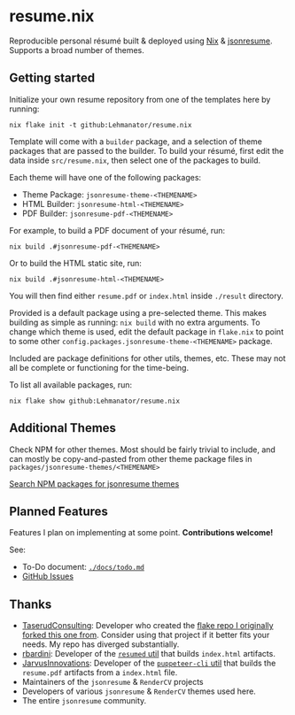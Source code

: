 # resume.nix

Reproducible personal résumé built & deployed using [Nix](https://nixos.org/) &
[jsonresume](https://jsonresume.org/).
Supports a broad number of themes.

## Getting started

Initialize your own resume repository from one of the templates here by running:

  `nix flake init -t github:Lehmanator/resume.nix`

Template will come with a `builder` package, and a selection of theme packages that are passed to the builder.
To build your résumé, first edit the data inside `src/resume.nix`, then select one of the packages to build.

Each theme will have one of the following packages:

- Theme Package: `jsonresume-theme-<THEMENAME>`
- HTML Builder: `jsonresume-html-<THEMENAME>`
- PDF Builder: `jsonresume-pdf-<THEMENAME>`

For example, to build a PDF document of your résumé, run:

  `nix build .#jsonresume-pdf-<THEMENAME>`

Or to build the HTML static site, run:

  `nix build .#jsonresume-html-<THEMENAME>`

You will then find either `resume.pdf` or `index.html` inside `./result` directory.

Provided is a default package using a pre-selected theme. This makes building as simple as running: `nix build` with no extra arguments. To change which theme is used, edit the default package in `flake.nix` to point to some other `config.packages.jsonresume-theme-<THEMENAME>` package.

Included are package definitions for other utils, themes, etc.
These may not all be complete or functioning for the time-being.

To list all available packages, run:

  `nix flake show github:Lehmanator/resume.nix`

## Additional Themes

Check NPM for other themes. Most should be fairly trivial to include,
and can mostly be copy-and-pasted from other theme package files in
`packages/jsonresume-themes/<THEMENAME>`

[Search NPM packages for jsonresume themes](https://www.npmjs.com/search?q=jsonresume-theme)

## Planned Features

Features I plan on implementing at some point.
**Contributions welcome!**

See:

- To-Do document: [`./docs/todo.md`](./docs/todo.md)
- [GitHub Issues](https://github.com/Lehmanator/resume.nix/issues)

## Thanks

- [TaserudConsulting](https://github.com/TaserudConsulting): Developer who created the [flake repo I originally forked this one from](https://github.com/TaserudConsulting/jsonresume-nix). Consider using that project if it better fits your needs. My repo has diverged substantially.
- [rbardini](https://github.com/rbardini): Developer of the [`resumed` util](https://github.com/rbardini/resumed) that builds `index.html` artifacts.
- [JarvusInnovations](https://github.com/JarvusInnovations): Developer of the [`puppeteer-cli` util](https://github.com/JarvusInnovations/puppeteer-cli) that builds the `resume.pdf` artifacts from a `index.html` file.
- Maintainers of the `jsonresume` & `RenderCV` projects
- Developers of various `jsonresume` & `RenderCV` themes used here.
- The entire `jsonresume` community.
